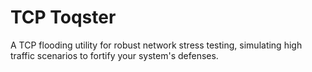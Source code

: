 # TCP Toqster
A TCP flooding utility for robust network stress testing, simulating high traffic scenarios to fortify your system's defenses.
